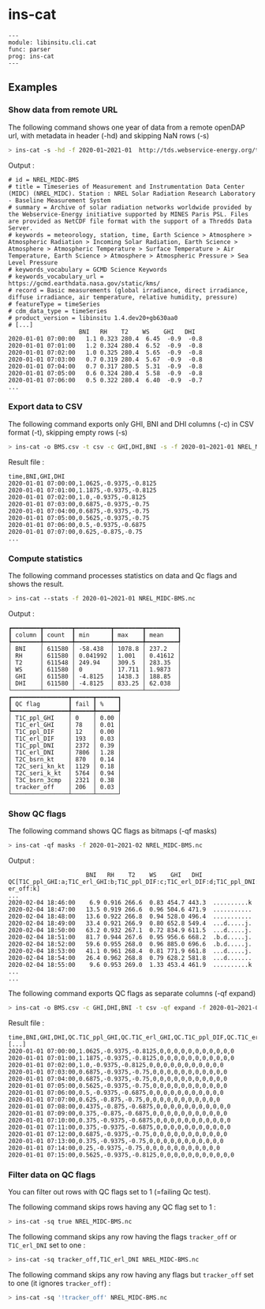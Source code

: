 # ins-cat

```{argparse}
---
module: libinsitu.cli.cat
func: parser
prog: ins-cat
---
```

## Examples

### Show data from remote URL

The following command shows one year of data from a remote openDAP url, with metadata in header (-hd) and skipping NaN rows (-s) 

```sh
> ins-cat -s -hd -f 2020-01~2021-01  http://tds.webservice-energy.org/thredds/dodsC/nrelmidc-stations/NREL_MIDC-BMS.nc
```

Output :
```
# id = NREL_MIDC-BMS
# title = Timeseries of Measurement and Instrumentation Data Center (MIDC) (NREL_MIDC). Station : NREL Solar Radiation Research Laboratory - Baseline Measurement System
# summary = Archive of solar radiation networks worldwide provided by the Webservice-Energy initiative supported by MINES Paris PSL. Files are provided as NetCDF file format with the support of a Thredds Data Server.
# keywords = meteorology, station, time, Earth Science > Atmosphere > Atmospheric Radiation > Incoming Solar Radiation, Earth Science > Atmosphere > Atmospheric Temperature > Surface Temperature > Air Temperature, Earth Science > Atmosphere > Atmospheric Pressure > Sea Level Pressure
# keywords_vocabulary = GCMD Science Keywords
# keywords_vocabulary_url = https://gcmd.earthdata.nasa.gov/static/kms/
# record = Basic measurements (global irradiance, direct irradiance, diffuse irradiance, air temperature, relative humidity, pressure)
# featureType = timeSeries
# cdm_data_type = timeSeries
# product_version = libinsitu 1.4.dev20+gb630aa0
# [...]
                    BNI   RH    T2    WS    GHI   DHI  
2020-01-01 07:00:00   1.1 0.323 280.4  6.45  -0.9  -0.8
2020-01-01 07:01:00   1.2 0.324 280.4  6.52  -0.9  -0.8
2020-01-01 07:02:00   1.0 0.325 280.4  5.65  -0.9  -0.8
2020-01-01 07:03:00   0.7 0.319 280.4  5.67  -0.9  -0.8
2020-01-01 07:04:00   0.7 0.317 280.5  5.31  -0.9  -0.8
2020-01-01 07:05:00   0.6 0.324 280.4  5.58  -0.9  -0.8
2020-01-01 07:06:00   0.5 0.322 280.4  6.40  -0.9  -0.7
...

```

### Export data to CSV 

The following command exports only GHI, BNI and DHI columns (-c) in CSV format (-t), skipping empty rows (-s)

```sh
> ins-cat -o BMS.csv -t csv -c GHI,DHI,BNI -s -f 2020-01~2021-01 NREL_MIDC-BMS.nc
```

Result file :
```
time,BNI,GHI,DHI
2020-01-01 07:00:00,1.0625,-0.9375,-0.8125
2020-01-01 07:01:00,1.1875,-0.9375,-0.8125
2020-01-01 07:02:00,1.0,-0.9375,-0.8125
2020-01-01 07:03:00,0.6875,-0.9375,-0.75
2020-01-01 07:04:00,0.6875,-0.9375,-0.75
2020-01-01 07:05:00,0.5625,-0.9375,-0.75
2020-01-01 07:06:00,0.5,-0.9375,-0.6875
2020-01-01 07:07:00,0.625,-0.875,-0.75
...
```

### Compute statistics 

The following command processes statistics on data and Qc flags and shows the result.
```sh
> ins-cat --stats -f 2020-01~2021-01 NREL_MIDC-BMS.nc
```


Output :
```
┏━━━━━━━━┳━━━━━━━━┳━━━━━━━━━━┳━━━━━━━━┳━━━━━━━━━┓
┃ column ┃ count  ┃ min      ┃ max    ┃ mean    ┃
┡━━━━━━━━╇━━━━━━━━╇━━━━━━━━━━╇━━━━━━━━╇━━━━━━━━━┩
│ BNI    │ 611580 │ -58.438  │ 1078.8 │ 237.2   │
│ RH     │ 611580 │ 0.041992 │ 1.001  │ 0.41612 │
│ T2     │ 611548 │ 249.94   │ 309.5  │ 283.35  │
│ WS     │ 611580 │ 0        │ 17.711 │ 1.9873  │
│ GHI    │ 611580 │ -4.8125  │ 1438.3 │ 188.85  │
│ DHI    │ 611580 │ -4.8125  │ 833.25 │ 62.038  │
└────────┴────────┴──────────┴────────┴─────────┘
┏━━━━━━━━━━━━━━━━┳━━━━━━┳━━━━━━┓
┃ QC flag        ┃ fail ┃ %    ┃
┡━━━━━━━━━━━━━━━━╇━━━━━━╇━━━━━━┩
│ T1C_ppl_GHI    │ 0    │ 0.00 │
│ T1C_erl_GHI    │ 78   │ 0.01 │
│ T1C_ppl_DIF    │ 12   │ 0.00 │
│ T1C_erl_DIF    │ 193  │ 0.03 │
│ T1C_ppl_DNI    │ 2372 │ 0.39 │
│ T1C_erl_DNI    │ 7806 │ 1.28 │
│ T2C_bsrn_kt    │ 870  │ 0.14 │
│ T2C_seri_kn_kt │ 1129 │ 0.18 │
│ T2C_seri_k_kt  │ 5764 │ 0.94 │
│ T3C_bsrn_3cmp  │ 2321 │ 0.38 │
│ tracker_off    │ 206  │ 0.03 │
└────────────────┴──────┴──────┘
```

### Show QC flags

The following command shows QC flags as bitmaps (-qf masks)
```sh
> ins-cat -qf masks -f 2020-01~2021-02 NREL_MIDC-BMS.nc
```

Output :
```
                      BNI   RH    T2    WS    GHI   DHI   QC[T1C_ppl_GHI:a;T1C_erl_GHI:b;T1C_ppl_DIF:c;T1C_erl_DIF:d;T1C_ppl_DNI:e;T1C_erl_DNI:f;T2C_bsrn_kt:g;T2C_seri_kn_kt:h;T2C_seri_k_kt:i;T3C_bsrn_3cmp:j;track
er_off:k]
...
2020-02-04 18:46:00    6.9 0.916 266.6  0.83 454.7 443.3  ..........k
2020-02-04 18:47:00   13.5 0.919 266.6  0.96 504.6 471.9  ...........
2020-02-04 18:48:00   13.6 0.922 266.8  0.94 528.0 496.4  ...........
2020-02-04 18:49:00   33.4 0.921 266.9  0.80 652.8 549.4  ...d.....j.
2020-02-04 18:50:00   63.2 0.932 267.1  0.72 834.9 611.5  ...d.....j.
2020-02-04 18:51:00   81.7 0.944 267.6  0.95 956.6 668.2  .b.d.....j.
2020-02-04 18:52:00   59.6 0.955 268.0  0.96 885.0 696.6  .b.d.....j.
2020-02-04 18:53:00   41.1 0.961 268.4  0.81 771.9 661.8  ...d.....j.
2020-02-04 18:54:00   26.4 0.962 268.8  0.79 628.2 581.8  ...d.......
2020-02-04 18:55:00    9.6 0.953 269.0  1.33 453.4 461.9  ..........k
...
...
```

The following command exports QC flags as separate columns (-qf expand)

```sh
> ins-cat -o BMS.csv -c GHI,DHI,BNI -t csv -qf expand -f 2020-01~2021-02 NREL_MIDC-BMS.nc
```

Result file :
```
time,BNI,GHI,DHI,QC.T1C_ppl_GHI,QC.T1C_erl_GHI,QC.T1C_ppl_DIF,QC.T1C_erl_DIF,QC.T1C_ppl_DNI,QC.T1C_erl_DNI,QC.T2C_bsrn_kt,QC.T2C_seri_kn_kt,QC.T2C_seri_k_kt,QC.T3C_bsrn_3cmp,QC.tracker_off
[...]
2020-01-01 07:00:00,1.0625,-0.9375,-0.8125,0,0,0,0,0,0,0,0,0,0,0
2020-01-01 07:01:00,1.1875,-0.9375,-0.8125,0,0,0,0,0,0,0,0,0,0,0
2020-01-01 07:02:00,1.0,-0.9375,-0.8125,0,0,0,0,0,0,0,0,0,0,0
2020-01-01 07:03:00,0.6875,-0.9375,-0.75,0,0,0,0,0,0,0,0,0,0,0
2020-01-01 07:04:00,0.6875,-0.9375,-0.75,0,0,0,0,0,0,0,0,0,0,0
2020-01-01 07:05:00,0.5625,-0.9375,-0.75,0,0,0,0,0,0,0,0,0,0,0
2020-01-01 07:06:00,0.5,-0.9375,-0.6875,0,0,0,0,0,0,0,0,0,0,0
2020-01-01 07:07:00,0.625,-0.875,-0.75,0,0,0,0,0,0,0,0,0,0,0
2020-01-01 07:08:00,0.4375,-0.875,-0.6875,0,0,0,0,0,0,0,0,0,0,0
2020-01-01 07:09:00,0.375,-0.875,-0.6875,0,0,0,0,0,0,0,0,0,0,0
2020-01-01 07:10:00,0.375,-0.9375,-0.6875,0,0,0,0,0,0,0,0,0,0,0
2020-01-01 07:11:00,0.375,-0.9375,-0.6875,0,0,0,0,0,0,0,0,0,0,0
2020-01-01 07:12:00,0.6875,-0.9375,-0.75,0,0,0,0,0,0,0,0,0,0,0
2020-01-01 07:13:00,0.375,-0.9375,-0.75,0,0,0,0,0,0,0,0,0,0,0
2020-01-01 07:14:00,0.25,-0.9375,-0.75,0,0,0,0,0,0,0,0,0,0,0
2020-01-01 07:15:00,0.5625,-0.9375,-0.8125,0,0,0,0,0,0,0,0,0,0,0
```

### Filter data on QC flags

You can filter out rows with QC flags set to 1 (=failing Qc test).

The following command skips rows having any QC flag set to 1 :

```sh
> ins-cat -sq true NREL_MIDC-BMS.nc
```

The following command skips any row having the flags `tracker_off` or `T1C_erl_DNI` set to one :

```sh
> ins-cat -sq tracker_off,T1C_erl_DNI NREL_MIDC-BMS.nc
```

The following command skips any row having any flags but `tracker_off` set to one (it ignores `tracker_off`) :

```sh
> ins-cat -sq '!tracker_off' NREL_MIDC-BMS.nc
```